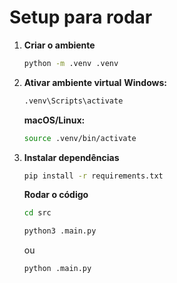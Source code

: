 # Setup para rodar

1. **Criar o ambiente**

   ```bash
   python -m .venv .venv
   ```

2. **Ativar ambiente virtual**
   **Windows:**

   ```bash
   .venv\Scripts\activate
   ```

   **macOS/Linux:**

   ```bash
   source .venv/bin/activate
   ```

3. **Instalar dependências**

   ```bash
   pip install -r requirements.txt
   ```

   **Rodar o código**

   ```bash
   cd src
   ```

   ```bash
   python3 .main.py
   ```

   ou

   ```bash
   python .main.py
   ```
